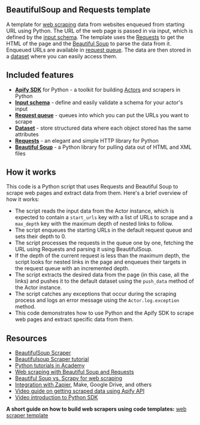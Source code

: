 ## BeautifulSoup and Requests template

A template for [web scraping](https://apify.com/web-scraping) data from websites enqueued from starting URL using Python. The URL of the web page is passed in via input, which is defined by the [input schema](https://docs.apify.com/platform/actors/development/input-schema). The template uses the [Requests](https://requests.readthedocs.io/) to get the HTML of the page and the [Beautiful Soup](https://www.crummy.com/software/BeautifulSoup/bs4/doc/) to parse the data from it. Enqueued URLs are available in [request queue](https://docs.apify.com/sdk/python/reference/class/RequestQueue). The data are then stored in a [dataset](https://docs.apify.com/platform/storage/dataset) where you can easily access them.

## Included features

- **[Apify SDK](https://docs.apify.com/sdk/python/)** for Python - a toolkit for building [Actors](https://apify.com/actors) and scrapers in Python
- **[Input schema](https://docs.apify.com/platform/actors/development/input-schema)** - define and easily validate a schema for your actor's input
- **[Request queue](https://docs.apify.com/sdk/python/docs/concepts/storages#working-with-request-queues)** - queues into which you can put the URLs you want to scrape
- **[Dataset](https://docs.apify.com/sdk/python/docs/concepts/storages#working-with-datasets)** - store structured data where each object stored has the same attributes
- **[Requests](https://requests.readthedocs.io/)** - an elegant and simple HTTP library for Python
- **[Beautiful Soup](https://www.crummy.com/software/BeautifulSoup/bs4/doc/)** - a Python library for pulling data out of HTML and XML files

## How it works

This code is a Python script that uses Requests and Beautiful Soup to scrape web pages and extract data from them. Here's a brief overview of how it works:

- The script reads the input data from the Actor instance, which is expected to contain a `start_urls` key with a list of URLs to scrape and a `max_depth` key with the maximum depth of nested links to follow.
- The script enqueues the starting URLs in the default request queue and sets their depth to 0.
- The script processes the requests in the queue one by one, fetching the URL using Requests and parsing it using BeautifulSoup.
- If the depth of the current request is less than the maximum depth, the script looks for nested links in the page and enqueues their targets in the request queue with an incremented depth.
- The script extracts the desired data from the page (in this case, all the links) and pushes it to the default dataset using the `push_data` method of the Actor instance.
- The script catches any exceptions that occur during the scraping process and logs an error message using the `Actor.log.exception` method.
- This code demonstrates how to use Python and the Apify SDK to scrape web pages and extract specific data from them.

## Resources

- [BeautifulSoup Scraper](https://apify.com/apify/beautifulsoup-scraper)
- [Beautifulsoup Scraper tutorial](https://www.youtube.com/watch?v=1KqLLuIW6MA) 
- [Python tutorials in Academy](https://docs.apify.com/academy/python)
- [Web scraping with Beautiful Soup and Requests](https://blog.apify.com/web-scraping-with-beautiful-soup/)
- [Beautiful Soup vs. Scrapy for web scraping](https://blog.apify.com/beautiful-soup-vs-scrapy-web-scraping/)
- [Integration with Zapier](https://apify.com/integrations), Make, Google Drive, and others
- [Video guide on getting scraped data using Apify API](https://www.youtube.com/watch?v=ViYYDHSBAKM)
- [Video introduction to Python SDK](https://www.youtube.com/watch?v=C8DmvJQS3jk)

**A short guide on how to build web scrapers using code templates:**
[web scraper template](https://www.youtube.com/watch?v=u-i-Korzf8w)
